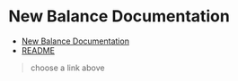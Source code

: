 # New Balance Documentation

- [New Balance Documentation](https://juliogn.github.io/newbalance.html)
- [README](https://juliogn.github.io/README.html)

> choose a link above
